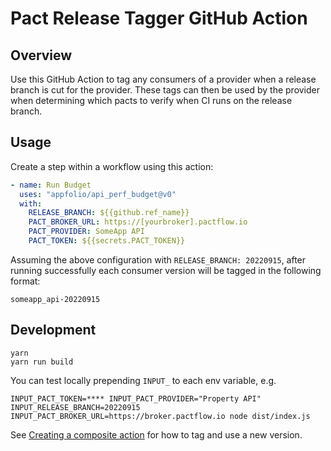# Pact Release Tagger GitHub Action

## Overview

Use this GitHub Action to tag any consumers of a provider when a release branch is cut for the provider. These tags can
then be used by the provider when determining which pacts to verify when CI runs on the release branch.

## Usage

Create a step within a workflow using this action:
```yaml
- name: Run Budget
  uses: "appfolio/api_perf_budget@v0"
  with:
    RELEASE_BRANCH: ${{github.ref_name}}
    PACT_BROKER_URL: https://[yourbroker].pactflow.io
    PACT_PROVIDER: SomeApp API
    PACT_TOKEN: ${{secrets.PACT_TOKEN}}
```

Assuming the above configuration with `RELEASE_BRANCH: 20220915`, after running successfully each consumer version will be tagged in the following format:
```
someapp_api-20220915
```

## Development

```
yarn
yarn run build
```

You can test locally prepending `INPUT_` to each env variable, e.g.
```
INPUT_PACT_TOKEN=**** INPUT_PACT_PROVIDER="Property API" INPUT_RELEASE_BRANCH=20220915 INPUT_PACT_BROKER_URL=https://broker.pactflow.io node dist/index.js 
```

See [Creating a composite action](https://docs.github.com/en/actions/creating-actions/creating-a-composite-action) for
how to tag and use a new version.
